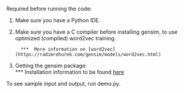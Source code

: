 Required before running the code: 

1. Make sure you have a Python IDE. 

2. Make sure you have a C compiler before installing gensim, to use optimized (compiled) word2vec training. 
             
         ***  More information on [word2vec](https://radimrehurek.com/gensim/models/word2vec.html)

3. Getting the gensim package:  
         ***  Installation information to be found [here](https://radimrehurek.com/gensim/install.html)


To see sample input and output, run demo.py.
